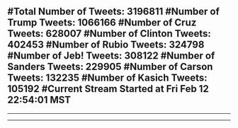 #Total Number of Tweets: 3196811 
#Number of Trump Tweets: 1066166
#Number of Cruz Tweets: 628007
#Number of Clinton Tweets: 402453
#Number of Rubio Tweets: 324798
#Number of Jeb! Tweets: 308122
#Number of Sanders Tweets: 229905
#Number of Carson Tweets: 132235
#Number of Kasich Tweets: 105192
#Current Stream Started at Fri Feb 12 22:54:01 MST
---
---
---
